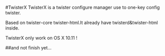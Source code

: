 #TwisterX
TwisterX is a twister configure manager use to one-key config twister.

Based on twister-core twister-html.It already have twisterd&twister-html inside.

TwisterX only work on OS X 10.11 !

##and
not finish yet...